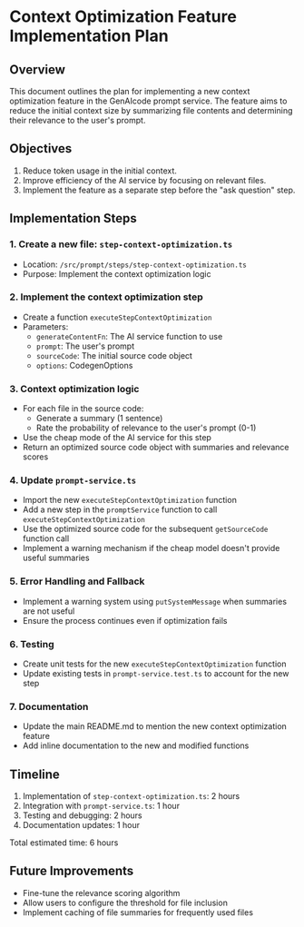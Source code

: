 # Context Optimization Feature Implementation Plan

## Overview

This document outlines the plan for implementing a new context optimization feature in the GenAIcode prompt service. The feature aims to reduce the initial context size by summarizing file contents and determining their relevance to the user's prompt.

## Objectives

1. Reduce token usage in the initial context.
2. Improve efficiency of the AI service by focusing on relevant files.
3. Implement the feature as a separate step before the "ask question" step.

## Implementation Steps

### 1. Create a new file: `step-context-optimization.ts`

- Location: `/src/prompt/steps/step-context-optimization.ts`
- Purpose: Implement the context optimization logic

### 2. Implement the context optimization step

- Create a function `executeStepContextOptimization`
- Parameters:
  - `generateContentFn`: The AI service function to use
  - `prompt`: The user's prompt
  - `sourceCode`: The initial source code object
  - `options`: CodegenOptions

### 3. Context optimization logic

- For each file in the source code:
  - Generate a summary (1 sentence)
  - Rate the probability of relevance to the user's prompt (0-1)
- Use the cheap mode of the AI service for this step
- Return an optimized source code object with summaries and relevance scores

### 4. Update `prompt-service.ts`

- Import the new `executeStepContextOptimization` function
- Add a new step in the `promptService` function to call `executeStepContextOptimization`
- Use the optimized source code for the subsequent `getSourceCode` function call
- Implement a warning mechanism if the cheap model doesn't provide useful summaries

### 5. Error Handling and Fallback

- Implement a warning system using `putSystemMessage` when summaries are not useful
- Ensure the process continues even if optimization fails

### 6. Testing

- Create unit tests for the new `executeStepContextOptimization` function
- Update existing tests in `prompt-service.test.ts` to account for the new step

### 7. Documentation

- Update the main README.md to mention the new context optimization feature
- Add inline documentation to the new and modified functions

## Timeline

1. Implementation of `step-context-optimization.ts`: 2 hours
2. Integration with `prompt-service.ts`: 1 hour
3. Testing and debugging: 2 hours
4. Documentation updates: 1 hour

Total estimated time: 6 hours

## Future Improvements

- Fine-tune the relevance scoring algorithm
- Allow users to configure the threshold for file inclusion
- Implement caching of file summaries for frequently used files
